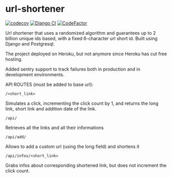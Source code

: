 # url-shortener
[![codecov](https://codecov.io/gh/michelececcacci/url-shortener/branch/main/graph/badge.svg?token=04TBME77VL)](https://codecov.io/gh/michelececcacci/url-shortener)
[![Django CI](https://github.com/michelececcacci/url-shortener/actions/workflows/django.yml/badge.svg)](https://github.com/michelececcacci/url-shortener/actions/workflows/django.yml)
[![CodeFactor](https://www.codefactor.io/repository/github/michelececcacci/url-shortener/badge/main)](https://www.codefactor.io/repository/github/michelececcacci/url-shortener/overview/main)

Url shortener that uses a randomized algorithm and guarantees up to 2 billion unique ids based, with a fixed 6-character url short id. 
Built using Django and Postgresql. 

The project deployed on Heroku, but not anymore since Heroku has cut free hosting. 

Added sentry support to track failures both in production and in development environments. 

API ROUTES (must be added to base url):
```
/<short_link>
```
Simulates a click, incrementing the click count by 1, and returns the long link, short link and addition date of the link.
```
/api/
```
Retrieves all the links and all their informations
```
/api/add/
```
Allows to add a custom url (using the long field) and shortens it
```
/api/infos/<short_link>
```
Grabs infos about corresponding shortened link, but does not increment the click count.
